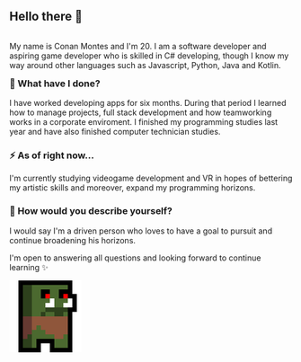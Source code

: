 ## Hello there 👋

<p style="float: right"> My name is Conan Montes and I'm 20. I am a software developer and aspiring game developer who is skilled in C# developing, though I know my way around other languages such as Javascript, Python, Java and Kotlin.</p>

### 🔭 What have I done?
I have worked developing apps for six months. During that period I learned how to manage projects, full stack development and how teamworking works in a corporate enviroment.
I finished my programming studies last year and have also finished computer technician studies.

### ⚡ As of right now...
I'm currently studying videogame development and VR in hopes of bettering my artistic skills and moreover, expand my programming horizons.

### 💬 How would you describe yourself?
I would say I'm a driven person who loves to have a goal to pursuit and continue broadening his horizons.

I'm open to answering all questions and looking forward to continue learning ✨

<img src='Minis.gif' align='center' width=128px height=128px>

<!--
**ConanMG/ConanMG** is a ✨ _special_ ✨ repository because its `README.md` (this file) appears on your GitHub profile.

Here are some ideas to get you started:

- 🔭 I’m currently working on ...
- 🌱 I’m currently learning ...
- 👯 I’m looking to collaborate on ...
- 🤔 I’m looking for help with ...
- 💬 Ask me about ...
- 📫 How to reach me: ...
- 😄 Pronouns: ...
- ⚡ Fun fact: ...
-->
